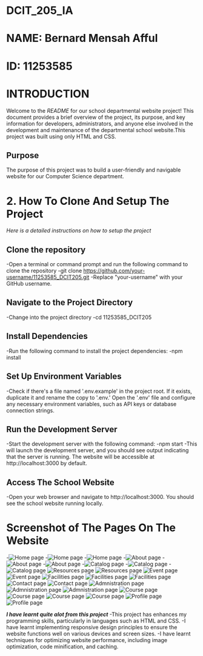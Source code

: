 # DCIT_205_IA
# NAME: Bernard Mensah Afful
# ID: 11253585
# INTRODUCTION

Welcome to the _README_ for our school departmental website project! This document provides a brief overview of the project, its purpose, and key information for developers, administrators, and anyone else involved in the development and maintenance of the departmental school website.This project was built using only HTML and CSS.

## Purpose
The purpose of this project  was to build a user-friendly and navigable website for our Computer Science department.

# 2. How To Clone And Setup The Project
_Here is a detailed instructions on how to setup the project_

## Clone the repository
-Open a terminal or command prompt and run the following command to clone the repository
-git clone https://github.com/your-username/11253585_DCIT205.git
-Replace "your-username" with your GitHub username.

## Navigate to the Project Directory
-Change into the project directory
-cd 11253585_DCIT205

## Install Dependencies
-Run the following command to install the project dependencies:
-npm install

## Set Up Environment Variables
-Check if there's a file named '.env.example' in the project root. If it exists, duplicate it and rename the copy to '.env.' Open the '.env' file and configure any necessary environment variables, such as API keys or database connection strings.

## Run the Development Server
-Start the development server with the following command:
-npm start
-This will launch the development server, and you should see output indicating that the server is running. The website will be accessible at http://localhost:3000 by default.

## Access The School Website
-Open your web browser and navigate to http://localhost:3000. You should see the school website running locally.

# Screenshot of The Pages On The Website
-![Home page](Screenshots/Homepage1.png)
-![Home page](Screenshots/Homepage2.png)
-![Home page](Screenshots/Homepage1.png)
-![About page](Screenshots/About1.png)
-![About page](Screenshots/About2.png)
-![About page](Screenshots/About3.png)
-![Catalog page](Screenshots/Catalog1.png)
-![Catalog page](Screenshots/Catalog2.png)
-![Catalog page](Screenshots/Catalog3.png)
![Resources page](Screenshots/Resources1.png)
![Resources page](Screenshots/Resources2.png)
![Event page](Screenshots/Event1.png)
![Event page](Screenshots/Event2.png)
![Facilities page](Screenshots/Facilities1.png)
![Facilities page](Screenshots/Facilities2.png)
![Facilities page](Screenshots/Facilities3.png)
![Contact page](Screenshots/Contact1.png)
![Contact page](Screenshots/Contact2.png)
![Admnistration page](Screenshots/admin1.png)
![Admnistration page](Screenshots/admin2.png)
![Admnistration page](Screenshots/admin3.png)
![Course page](Screenshots/course1.png)
![Course page](Screenshots/course2.png)
![Course page](Screenshots/course3.png)
![Course page](Screenshots/course4.png)
![Profile page](Screenshots/Profile1.png)
![Profile page](Screenshots/Profile2.png)

**_I have learnt quite alot from this project_**
-This project has enhances my programming skills, particularly in languages such as HTML and CSS.
-I have learnt implementing responsive design principles to ensure the website functions well on various devices and screen sizes.
-I have learnt techniques for optimizing website performance, including image optimization, code minification, and caching.

